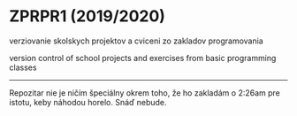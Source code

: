 # ZPRPR1 (2019/2020)

verziovanie skolskych projektov a cviceni zo zakladov programovania

version control of school projects and exercises from basic programming classes

----

Repozitar nie je ničím špeciálny okrem toho, že ho zakladám o 2:26am pre istotu, keby náhodou horelo. Snáď nebude.
